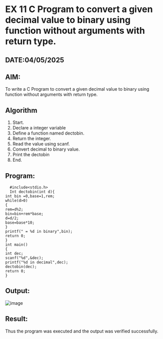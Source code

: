 # EX 11 C Program to convert a given decimal value to binary using function without arguments with return type.
## DATE:04/05/2025
## AIM:
To write a C Program to convert a given decimal value to binary using function without arguments with return type.

## Algorithm
1. Start. 
2. Declare a integer variable 
3. Define a function named dectobin. 
4. Return the integer. 
5. Read the value using scanf. 
6. Convert decimal to binary value. 
7. Print the dectobin 
8. End. 

## Program:
```
  #include<stdio.h> 
  Int dectobin(int d){ 
int bin =0,base=1,rem; 
while(d>0) 
{ 
rem=d%2; 
bin=bin+rem*base; 
d=d/2; 
base=base*10; 
} 
printf(" = %d in binary",bin); 
return 0; 
} 
int main() 
{ 
int dec; 
scanf("%d",&dec); 
printf("%d in decimal",dec); 
dectobin(dec); 
return 0; 
}
```

## Output:
![image](https://github.com/user-attachments/assets/b328dab0-ad58-484f-ab6e-8b23219e9850)

## Result:
Thus the program was executed and the output was verified successfully.
